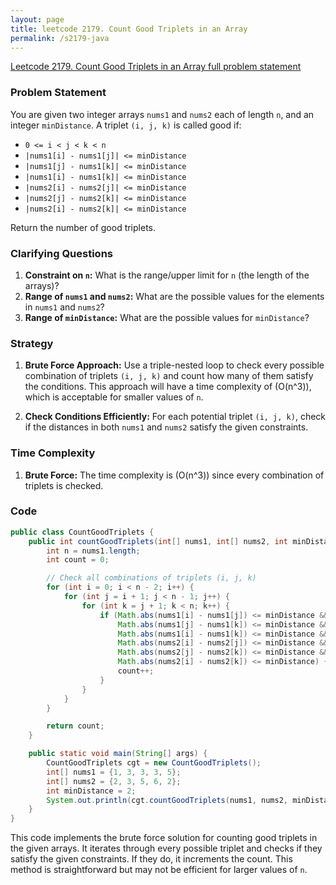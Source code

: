 ```yaml
---
layout: page
title: leetcode 2179. Count Good Triplets in an Array
permalink: /s2179-java
---
```

[Leetcode 2179. Count Good Triplets in an Array full problem statement](https://algoadvance.github.io/algoadvance/l2179)
### Problem Statement

You are given two integer arrays `nums1` and `nums2` each of length `n`, and an integer `minDistance`. A triplet `(i, j, k)` is called good if:

- `0 <= i < j < k < n`
- `|nums1[i] - nums1[j]| <= minDistance`
- `|nums1[j] - nums1[k]| <= minDistance`
- `|nums1[i] - nums1[k]| <= minDistance`
- `|nums2[i] - nums2[j]| <= minDistance`
- `|nums2[j] - nums2[k]| <= minDistance`
- `|nums2[i] - nums2[k]| <= minDistance`

Return the number of good triplets.

### Clarifying Questions

1. **Constraint on `n`:** What is the range/upper limit for `n` (the length of the arrays)?
2. **Range of `nums1` and `nums2`:** What are the possible values for the elements in `nums1` and `nums2`?
3. **Range of `minDistance`:** What are the possible values for `minDistance`?

### Strategy

1. **Brute Force Approach:** Use a triple-nested loop to check every possible combination of triplets `(i, j, k)` and count how many of them satisfy the conditions. This approach will have a time complexity of \(O(n^3)\), which is acceptable for smaller values of `n`.

2. **Check Conditions Efficiently:** For each potential triplet `(i, j, k)`, check if the distances in both `nums1` and `nums2` satisfy the given constraints.

### Time Complexity

1. **Brute Force:** The time complexity is \(O(n^3)\) since every combination of triplets is checked.

### Code

```java
public class CountGoodTriplets {
    public int countGoodTriplets(int[] nums1, int[] nums2, int minDistance) {
        int n = nums1.length;
        int count = 0;

        // Check all combinations of triplets (i, j, k)
        for (int i = 0; i < n - 2; i++) {
            for (int j = i + 1; j < n - 1; j++) {
                for (int k = j + 1; k < n; k++) {
                    if (Math.abs(nums1[i] - nums1[j]) <= minDistance &&
                        Math.abs(nums1[j] - nums1[k]) <= minDistance &&
                        Math.abs(nums1[i] - nums1[k]) <= minDistance &&
                        Math.abs(nums2[i] - nums2[j]) <= minDistance &&
                        Math.abs(nums2[j] - nums2[k]) <= minDistance &&
                        Math.abs(nums2[i] - nums2[k]) <= minDistance) {
                        count++;
                    }
                }
            }
        }

        return count;
    }

    public static void main(String[] args) {
        CountGoodTriplets cgt = new CountGoodTriplets();
        int[] nums1 = {1, 3, 3, 3, 5};
        int[] nums2 = {2, 3, 5, 6, 2};
        int minDistance = 2;
        System.out.println(cgt.countGoodTriplets(nums1, nums2, minDistance)); // Output based on the example
    }
}
```

This code implements the brute force solution for counting good triplets in the given arrays. It iterates through every possible triplet and checks if they satisfy the given constraints. If they do, it increments the count. This method is straightforward but may not be efficient for larger values of `n`.